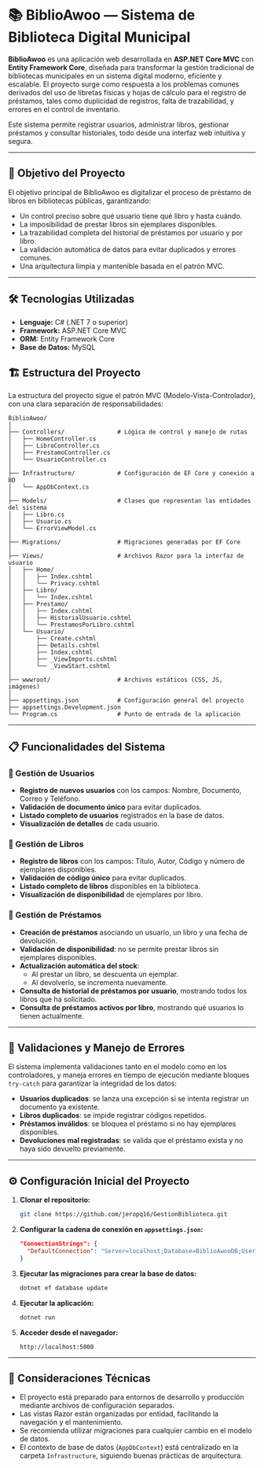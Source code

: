 
# 📚 BiblioAwoo — Sistema de Biblioteca Digital Municipal

**BiblioAwoo** es una aplicación web desarrollada en **ASP.NET Core MVC** con **Entity Framework Core**, diseñada para transformar la gestión tradicional de bibliotecas municipales en un sistema digital moderno, eficiente y escalable. El proyecto surge como respuesta a los problemas comunes derivados del uso de libretas físicas y hojas de cálculo para el registro de préstamos, tales como duplicidad de registros, falta de trazabilidad, y errores en el control de inventario.

Este sistema permite registrar usuarios, administrar libros, gestionar préstamos y consultar historiales, todo desde una interfaz web intuitiva y segura.

---

## 🎯 Objetivo del Proyecto

El objetivo principal de BiblioAwoo es digitalizar el proceso de préstamo de libros en bibliotecas públicas, garantizando:

- Un control preciso sobre qué usuario tiene qué libro y hasta cuándo.
- La imposibilidad de prestar libros sin ejemplares disponibles.
- La trazabilidad completa del historial de préstamos por usuario y por libro.
- La validación automática de datos para evitar duplicados y errores comunes.
- Una arquitectura limpia y mantenible basada en el patrón MVC.

---

## 🛠️ Tecnologías Utilizadas

- **Lenguaje:** C# (.NET 7 o superior)
- **Framework:** ASP.NET Core MVC
- **ORM:** Entity Framework Core
- **Base de Datos:** MySQL

## 🏗️ Estructura del Proyecto

La estructura del proyecto sigue el patrón MVC (Modelo-Vista-Controlador), con una clara separación de responsabilidades:

```
BiblioAwoo/
│
├── Controllers/               # Lógica de control y manejo de rutas
│   ├── HomeController.cs
│   ├── LibroController.cs
│   ├── PrestamoController.cs
│   └── UsuarioController.cs
│
├── Infrastructure/            # Configuración de EF Core y conexión a BD
│   └── AppDbContext.cs
│
├── Models/                    # Clases que representan las entidades del sistema
│   ├── Libro.cs
│   ├── Usuario.cs
│   └── ErrorViewModel.cs
│
├── Migrations/                # Migraciones generadas por EF Core
│
├── Views/                     # Archivos Razor para la interfaz de usuario
│   ├── Home/
│   │   ├── Index.cshtml
│   │   └── Privacy.cshtml
│   ├── Libro/
│   │   └── Index.cshtml
│   ├── Prestamo/
│   │   ├── Index.cshtml
│   │   ├── HistorialUsuario.cshtml
│   │   └── PrestamosPorLibro.cshtml
│   └── Usuario/
│       ├── Create.cshtml
│       ├── Details.cshtml
│       ├── Index.cshtml
│       ├── _ViewImports.cshtml
│       └── _ViewStart.cshtml
│
├── wwwroot/                   # Archivos estáticos (CSS, JS, imágenes)
│
├── appsettings.json           # Configuración general del proyecto
├── appsettings.Development.json
└── Program.cs                 # Punto de entrada de la aplicación
```

---

## 📋 Funcionalidades del Sistema

### 👤 Gestión de Usuarios

- **Registro de nuevos usuarios** con los campos: Nombre, Documento, Correo y Teléfono.
- **Validación de documento único** para evitar duplicados.
- **Listado completo de usuarios** registrados en la base de datos.
- **Visualización de detalles** de cada usuario.

### 📘 Gestión de Libros

- **Registro de libros** con los campos: Título, Autor, Código y número de ejemplares disponibles.
- **Validación de código único** para evitar duplicados.
- **Listado completo de libros** disponibles en la biblioteca.
- **Visualización de disponibilidad** de ejemplares por libro.

### 🔄 Gestión de Préstamos

- **Creación de préstamos** asociando un usuario, un libro y una fecha de devolución.
- **Validación de disponibilidad**: no se permite prestar libros sin ejemplares disponibles.
- **Actualización automática del stock**:
  - Al prestar un libro, se descuenta un ejemplar.
  - Al devolverlo, se incrementa nuevamente.
- **Consulta de historial de préstamos por usuario**, mostrando todos los libros que ha solicitado.
- **Consulta de préstamos activos por libro**, mostrando qué usuarios lo tienen actualmente.

---

## 🧠 Validaciones y Manejo de Errores

El sistema implementa validaciones tanto en el modelo como en los controladores, y maneja errores en tiempo de ejecución mediante bloques `try-catch` para garantizar la integridad de los datos:

- **Usuarios duplicados**: se lanza una excepción si se intenta registrar un documento ya existente.
- **Libros duplicados**: se impide registrar códigos repetidos.
- **Préstamos inválidos**: se bloquea el préstamo si no hay ejemplares disponibles.
- **Devoluciones mal registradas**: se valida que el préstamo exista y no haya sido devuelto previamente.

---

## ⚙️ Configuración Inicial del Proyecto

1. **Clonar el repositorio:**
   ```bash
   git clone https://github.com/jeropq16/GestionBiblioteca.git
   ```

2. **Configurar la cadena de conexión en `appsettings.json`:**
   ```json
   "ConnectionStrings": {
     "DefaultConnection": "Server=localhost;Database=BiblioAwooDB;User=root;Password=Jeronimo11;"
   }
   ```

3. **Ejecutar las migraciones para crear la base de datos:**
   ```bash
   dotnet ef database update
   ```

4. **Ejecutar la aplicación:**
   ```bash
   dotnet run
   ```

5. **Acceder desde el navegador:**
   ```
   http://localhost:5000
   ```

---

## 📌 Consideraciones Técnicas

- El proyecto está preparado para entornos de desarrollo y producción mediante archivos de configuración separados.
- Las vistas Razor están organizadas por entidad, facilitando la navegación y el mantenimiento.
- Se recomienda utilizar migraciones para cualquier cambio en el modelo de datos.
- El contexto de base de datos (`AppDbContext`) está centralizado en la carpeta `Infrastructure`, siguiendo buenas prácticas de arquitectura.

